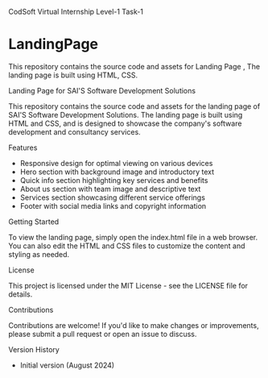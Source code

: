 CodSoft Virtual Internship Level-1 Task-1


# LandingPage
This repository contains the source code and assets for Landing Page , The landing page is built using HTML, CSS.


Landing Page for SAI'S Software Development Solutions

This repository contains the source code and assets for the landing page of SAI'S Software Development Solutions. The landing page is built using HTML and CSS, and is designed to showcase the company's software development and consultancy services.

Features

- Responsive design for optimal viewing on various devices
- Hero section with background image and introductory text
- Quick info section highlighting key services and benefits
- About us section with team image and descriptive text
- Services section showcasing different service offerings
- Footer with social media links and copyright information

Getting Started

To view the landing page, simply open the index.html file in a web browser. You can also edit the HTML and CSS files to customize the content and styling as needed.

License

This project is licensed under the MIT License - see the LICENSE file for details.

Contributions

Contributions are welcome! If you'd like to make changes or improvements, please submit a pull request or open an issue to discuss.

Version History

- Initial version (August 2024)

